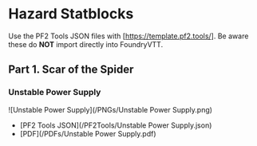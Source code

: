 # Hazard Statblocks

Use the PF2 Tools JSON files with [https://template.pf2.tools/]. Be aware these do **NOT** import directly into FoundryVTT.

## Part 1. Scar of the Spider

### Unstable Power Supply

![Unstable Power Supply](/PNGs/Unstable Power Supply.png)

* [PF2 Tools JSON](/PF2Tools/Unstable Power Supply.json)
* [PDF](/PDFs/Unstable Power Supply.pdf)
